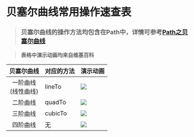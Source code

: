 # 贝塞尔曲线常用操作速查表

> ### 贝塞尔曲线的操作方法均包含在Path中，详情可参考[Path之贝塞尔曲线](https://github.com/GcsSloop/AndroidNote/blob/master/CustomView/Advance/%5B6%5DPath_Bessel.md)

> **表格中演示动画均来自维基百科**

贝塞尔曲线               | 对应的方法 | 演示动画
:-----------------------:|------------|------------------------------------------------------------------------------
 一阶曲线<br/>(线性曲线) | lineTo     | ![](./image/B%C3%A9zier_1_big.gif)
 二阶曲线                | quadTo     | ![](./image/B%C3%A9zier_2_big.gif)
三阶曲线                 | cubicTo    | ![](./image/B%C3%A9zier_3_big.gif)
四阶曲线                 | 无         | ![](./image/B%C3%A9zier_4_big.gif)
